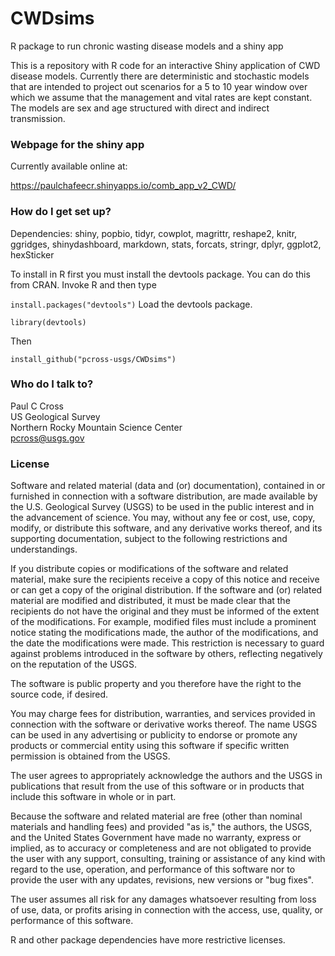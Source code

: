 # CWDsims

R package to run chronic wasting disease models and a shiny app

This is a repository with R code for an interactive Shiny application of CWD disease models. Currently there are deterministic and stochastic models that are intended to project out scenarios for a 5 to 10 year window over which we assume that the management and vital rates are kept constant. The models are sex and age structured with direct and indirect transmission. 

### Webpage for the shiny app ###

Currently available online at: 

https://paulchafeecr.shinyapps.io/comb_app_v2_CWD/

### How do I get set up? ###

Dependencies: shiny, popbio, tidyr, cowplot, magrittr, reshape2, knitr, ggridges, shinydashboard, markdown, stats, forcats, stringr, dplyr, ggplot2, hexSticker  

To install in R first you must install the devtools package. You can do this from CRAN. Invoke R and then type

`install.packages("devtools")`
Load the devtools package.

`library(devtools)`

Then

`install_github("pcross-usgs/CWDsims")`

### Who do I talk to? ###

Paul C Cross  
US Geological Survey  
Northern Rocky Mountain Science Center  
pcross@usgs.gov

### License ###  

Software and related material (data and (or) documentation), contained in or furnished in connection with a software distribution, are made available by the U.S. Geological Survey (USGS) to be used in the public interest and in the advancement of science. You may, without any fee or cost, use, copy, modify, or distribute this software, and any derivative works thereof, and its supporting documentation, subject to the following restrictions and understandings.

If you distribute copies or modifications of the software and related material, make sure the recipients receive a copy of this notice and receive or can get a copy of the original distribution. If the software and (or) related material are modified and distributed, it must be made clear that the recipients do not have the original and they must be informed of the extent of the modifications. For example, modified files must include a prominent notice stating the modifications made, the author of the modifications, and the date the modifications were made. This restriction is necessary to guard against problems introduced in the software by others, reflecting negatively on the reputation of the USGS.

The software is public property and you therefore have the right to the source code, if desired.

You may charge fees for distribution, warranties, and services provided in connection with the software or derivative works thereof. The name USGS can be used in any advertising or publicity to endorse or promote any products or commercial entity using this software if specific written permission is obtained from the USGS.

The user agrees to appropriately acknowledge the authors and the USGS in publications that result from the use of this software or in products that include this software in whole or in part.

Because the software and related material are free (other than nominal materials and handling fees) and provided "as is," the authors, the USGS, and the United States Government have made no warranty, express or implied, as to accuracy or completeness and are not obligated to provide the user with any support, consulting, training or assistance of any kind with regard to the use, operation, and performance of this software nor to provide the user with any updates, revisions, new versions or "bug fixes".

The user assumes all risk for any damages whatsoever resulting from loss of use, data, or profits arising in connection with the access, use, quality, or performance of this software.

R and other package dependencies have more restrictive licenses.
